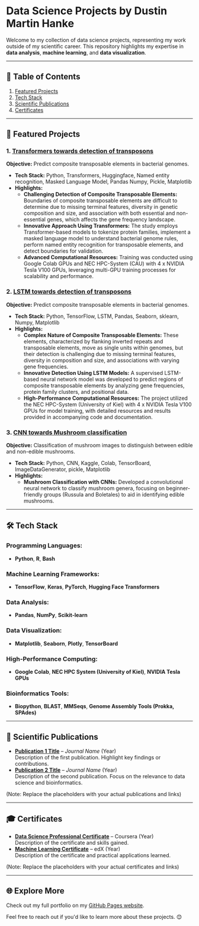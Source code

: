 # Data Science Projects by Dustin Martin Hanke
Welcome to my collection of data science projects, representing my work outside of my scientific career. This repository highlights my expertise in **data analysis**, **machine learning**, and **data visualization**.

---

## 📑 Table of Contents
1. [Featured Projects](#-featured-projects)
2. [Tech Stack](#-tech-stack)
3. [Scientific Publications](#-scientific-publications)
4. [Certificates](#-certificates)

---

## 🚀 Featured Projects

### 1. [Transformers towards detection of transposons](https://github.com/DMH-biodatasci/Transformers-towards-detection-of-Transposons)
**Objective:** Predict composite transposable elements in bacterial genomes.  
- **Tech Stack:** Python, Transformers, Huggingface, Named entity recognition, Masked Language Model, Pandas Numpy, Pickle, Matplotlib  
- **Highlights:**
  - **Challenging Detection of Composite Transposable Elements:** Boundaries of composite transposable elements are difficult to determine due to missing terminal features, diversity in genetic composition and size, and association with both essential and non-essential genes, which affects the gene frequency landscape.
  - **Innovative Approach Using Transformers:** The study employs Transformer-based models to tokenize protein families, implement a masked language model to understand bacterial genome rules, perform named entity recognition for transposable elements, and detect boundaries for validation.
  - **Advanced Computational Resources:** Training was conducted using Google Colab GPUs and NEC HPC-System (CAU) with 4 x NVIDIA Tesla V100 GPUs, leveraging multi-GPU training processes for scalability and performance.

### 2. [LSTM towards detection of transposons](https://github.com/DMH-biodatasci/LSTM-towards-detection-of-transposons)
**Objective:** Predict composite transposable elements in bacterial genomes.  
- **Tech Stack:** Python, TensorFlow, LSTM, Pandas, Seaborn, sklearn, Numpy, Matplotlib  
- **Highlights:**
  - **Complex Nature of Composite Transposable Elements:** These elements, characterized by flanking inverted repeats and transposable elements, move as single units within genomes, but their detection is challenging due to missing terminal features, diversity in composition and size, and associations with varying gene frequencies.
  - **Innovative Detection Using LSTM Models:** A supervised LSTM-based neural network model was developed to predict regions of composite transposable elements by analyzing gene frequencies, protein family clusters, and positional data.
  - **High-Performance Computational Resources:** The project utilized the NEC HPC-System (University of Kiel) with 4 x NVIDIA Tesla V100 GPUs for model training, with detailed resources and results provided in accompanying code and documentation.

### 3. [CNN towards Mushroom classification](https://github.com/DMH-biodatasci/CNN-towards-Mushroom-classification)
**Objective:** Classification of mushroom images to distinguish between edible and non-edible mushrooms.  
- **Tech Stack:** Python, CNN, Kaggle, Colab, TensorBoard, ImageDataGenerator, pickle, Matplotlib  
- **Highlights:**
  - **Mushroom Classification with CNNs:** Developed a convolutional neural network to classify mushroom genera, focusing on beginner-friendly groups (Russula and Boletales) to aid in identifying edible mushrooms.

---

## 🛠️ Tech Stack
### **Programming Languages:**
- **Python**, **R**, **Bash**

### **Machine Learning Frameworks:**
- **TensorFlow**, **Keras**, **PyTorch**, **Hugging Face Transformers**

### **Data Analysis:**
- **Pandas**, **NumPy**, **Scikit-learn**

### **Data Visualization:**
- **Matplotlib**, **Seaborn**, **Plotly**, **TensorBoard**

### **High-Performance Computing:**
- **Google Colab**, **NEC HPC System (University of Kiel)**, **NVIDIA Tesla GPUs**

### **Bioinformatics Tools:**
- **Biopython**, **BLAST**, **MMSeqs**, **Genome Assembly Tools (Prokka, SPAdes)**

---

## 📰 Scientific Publications
- **[Publication 1 Title](#)** – _Journal Name_ (Year)  
  Description of the first publication. Highlight key findings or contributions.
- **[Publication 2 Title](#)** – _Journal Name_ (Year)  
  Description of the second publication. Focus on the relevance to data science and bioinformatics.
  
(Note: Replace the placeholders with your actual publications and links)

---

## 🎓 Certificates
- **[Data Science Professional Certificate](#)** – Coursera (Year)  
  Description of the certificate and skills gained.
- **[Machine Learning Certificate](#)** – edX (Year)  
  Description of the certificate and practical applications learned.
  
(Note: Replace the placeholders with your actual certificates and links)

---

## 🌐 Explore More
Check out my full portfolio on my [GitHub Pages website](https://yourusername.github.io/).

Feel free to reach out if you'd like to learn more about these projects. 😊
